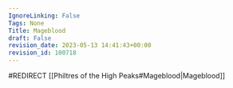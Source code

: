 ```yaml
---
IgnoreLinking: False
Tags: None
Title: Mageblood
draft: False
revision_date: 2023-05-13 14:41:43+00:00
revision_id: 100718
---
```


#REDIRECT [[Philtres of the High Peaks#Mageblood|Mageblood]]